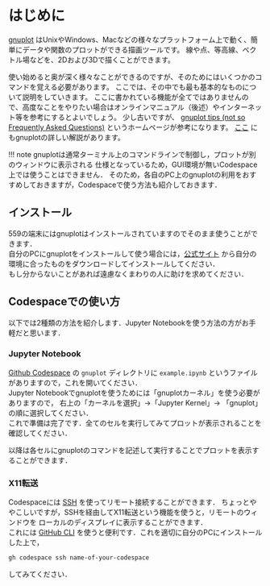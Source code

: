 # はじめに

[gnuplot](http://www.gnuplot.info/) はUnixやWindows、Macなどの様々なプラットフォーム上で動く、簡単にデータや関数のプロットができる描画ツールです。
線や点、等高線、ベクトル場などを、2Dおよび3Dで描くことができます。

使い始めると奥が深く様々なことができるのですが、そのためにはいくつかのコマンドを覚える必要があります。
ここでは、その中でも最も基本的なものについて説明をしていきます。
ここに書かれている機能が全てではありませんので、高度なことをやりたい場合はオンラインマニュアル（後述）やインターネット等を参考にするとよいでしょう。
少し古いですが、
[gnuplot tips (not so Frequently Asked Questions)](http://lowrank.net/gnuplot/)
というホームページが参考になります。
[ここ](https://ss.scphys.kyoto-u.ac.jp/person/yonezawa/contents/program/gnuplot/index.html)
にもgnuplotの詳しい解説があります。

!!! note
    gnuplotは通常ターミナル上のコマンドラインで制御し，プロットが別のウィンドウに表示される
    仕様となっているため，GUI環境が無いCodespace上では使うことはできません．
    そのため，各自のPC上のgnuplotの利用をおすすめしておきますが，Codespaceで使う方法も紹介しておきます．

## インストール
559の端末にはgnuplotはインストールされていますのでそのまま使うことができます．  
自分のPCにgnuplotをインストールして使う場合には，[公式サイト](http://www.gnuplot.info/)
から自分の環境に合ったものをダウンロードしてインストールしてください．  
もし分からないことがあれば遠慮なくまわりの人に助けを求めてください．

## Codespaceでの使い方
以下では2種類の方法を紹介します．Jupyter Notebookを使う方法の方がお手軽だと思います．

### Jupyter Notebook
[Github Codespace](https://github.com/chibutsu-utokyo/debian) の `gnuplot` ディレクトリに
`example.ipynb` というファイルがありますので，これを開いてください．  
Jupyter Notebookでgnuplotを使うためには「gnuplotカーネル」を使う必要がありますので，
右上の「カーネルを選択」→「Jupyter Kernel」→ 「gnuplot」の順に選択してください．  
これで準備は完了です．全てのセルを実行してみてプロットが表示されることを確認してください．

以降は各セルにgnuplotのコマンドを記述して実行することでプロットを表示することができます．

### X11転送
Codespaceには [SSH](../../RemoteAccess/SSH) を使ってリモート接続することができます．
ちょっとややこしいですが，SSHを経由してX11転送という機能を使うと，リモートのウィンドウを
ローカルのディスプレイに表示することができます．  
これには
[GitHub CLI](https://docs.github.com/ja/codespaces/developing-in-a-codespace/using-github-codespaces-with-github-cli)
を使うと便利です．これを適切に自分のPCにインストールした上で，

```bash
gh codespace ssh name-of-your-codespace
```
してみてください．
